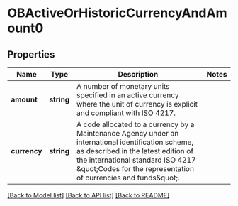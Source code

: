 # OBActiveOrHistoricCurrencyAndAmount0

## Properties
Name | Type | Description | Notes
------------ | ------------- | ------------- | -------------
**amount** | **string** | A number of monetary units specified in an active currency where the unit of currency is explicit and compliant with ISO 4217. | 
**currency** | **string** | A code allocated to a currency by a Maintenance Agency under an international identification scheme, as described in the latest edition of the international standard ISO 4217 \&quot;Codes for the representation of currencies and funds\&quot;. | 

[[Back to Model list]](../README.md#documentation-for-models) [[Back to API list]](../README.md#documentation-for-api-endpoints) [[Back to README]](../README.md)


